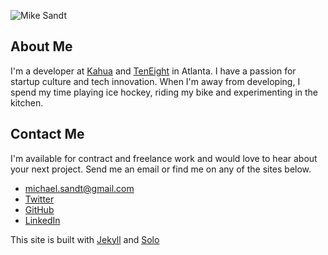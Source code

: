 
![Mike Sandt](https://2.gravatar.com/avatar/85fdb7ce6f1873ffb72f140c5ccee73c?d=https%3A%2F%2Fidenticons.github.com%2F73d18a39d281f8e27c329dbcf2c35f36.png&r=x&s=440)

## About Me
I'm a developer at <a href='http://www.kahua.com/' target='_blank'>Kahua</a> and <a href='https://teneight.net/' target='_blank'>TenEight</a> in Atlanta. I have a passion for startup culture and tech innovation. When I'm away from developing, I spend my time playing ice hockey, riding my bike and experimenting in the kitchen. 

## Contact Me
I'm available for contract and freelance work and would love to hear about your next project. Send me an email or find me on any of the sites below. 

* [michael.sandt@gmail.com](mailto:michael.sandt@gmail.com)
* [Twitter](http://twitter.com/mikesandt)
* [GitHub](http://github.com/msandt3)
* [LinkedIn](http://www.linkedin.com/in/mikesandt/)






This site is built with <a href='http://jekyllrb.com/' target='_blank'>Jekyll</a> and <a href='http://chibicode.github.io/solo/' target='_blank'>Solo</a>